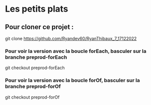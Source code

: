 # Les petits plats

## Pour cloner ce projet : 

git clone https://github.com/Ryandev60/RyanThibaux_7_17122022

### Pour voir la version avec la boucle forEach, basculer sur la branche preprod-forEach

git checkout preprod-forEach

### Pour voir la version avec la boucle forOf, basculer sur la branche preprod-forOf

git checkout preprod-forOf



